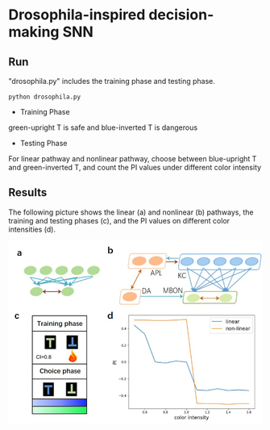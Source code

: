 
# Drosophila-inspired decision-making SNN

## Run
 "drosophila.py"  includes the training phase and testing phase.

```shell
python drosophila.py
```
* Training Phase

green-upright T is safe and blue-inverted T is dangerous

* Testing Phase 

For linear pathway and nonlinear pathway, choose between blue-upright T and green-inverted T, and count the PI values under different color intensity

## Results

The following picture shows the linear (a) and nonlinear (b) pathways, the training and testing phases (c), and the PI values on different color intensities (d).

![description](./dro.jpg)